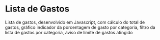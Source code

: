 # Lista de Gastos
Lista de gastos, desenvolvido em Javascript, com cálculo do total de gastos, gráfico indicador da porcentagem de gasto por categoria, filtro da lista de gastos por categoria, aviso de limite de gastos atingido

